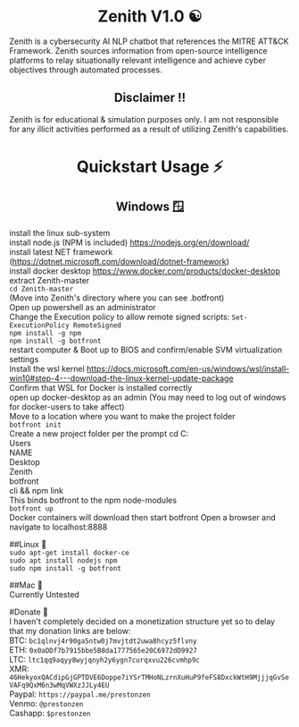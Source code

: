 <H1 align="center">
    Zenith V1.0 ☯
</H1>

Zenith is a cybersecurity AI NLP chatbot that references the MITRE ATT&CK Framework. Zenith sources information from open-source intelligence platforms to relay situationally relevant intelligence and achieve cyber objectives through automated processes. </br>

<H2 align="center">
	Disclaimer ‼
</H1>

Zenith is for educational & simulation purposes only. I am not responsible for any illicit activities performed as a result of utilizing Zenith's capabilities.

<H1 align="center">
    Quickstart Usage ⚡
</H1>

<H2 align="center">
    Windows 🪟 
</H2>

install the linux sub-system </br>
install node.js (NPM is included) https://nodejs.org/en/download/ </br>
install latest NET framework (https://dotnet.microsoft.com/download/dotnet-framework) </br>
install docker desktop https://www.docker.com/products/docker-desktop </br>
extract Zenith-master </br>
```cd Zenith-master```</br> (Move into Zenith's directory where you can see .botfront) </br>
Open up powershell as an administrator </br>
Change the Execution policy to allow remote signed scripts: ```Set-ExecutionPolicy RemoteSigned``` </br>
```npm install -g npm``` </br>
```npm install -g botfront``` </br>
restart computer & Boot up to BIOS and confirm/enable SVM virtualization settings </br>
Install the wsl kernel https://docs.microsoft.com/en-us/windows/wsl/install-win10#step-4---download-the-linux-kernel-update-package </br>
Confirm that WSL for Docker is installed correctly </br>
open up docker-desktop as an admin (You may need to log out of windows for docker-users to take affect) </br>
Move to a location where you want to make the project folder </br>
```botfront init``` </br>
Create a new project folder per the prompt
cd C:</br>Users</br>NAME</br>Desktop</br>Zenith</br>botfront</br>cli && npm link</br>
This binds botfront to the npm node-modules </br>
```botfront up``` </br>
Docker containers will download then start botfront
Open a browser and navigate to localhost:8888 </br>

##Linux 🐧 </br>
```sudo apt-get install docker-ce```</br>
```sudo apt install nodejs npm```</br>
```sudo npm install -g botfront```</br>

##Mac 🍎 </br>
Currently Untested </br>

#Donate 💸 </br>
I haven't completely decided on a monetization structure yet so to delay that my donation links are below: </br>
BTC: ```bc1qlnvj4r90ga5ntw0j7mvjtdt2uwa8hcyz5flvny``` </br>
ETH: ```0x0aDDf7b7915bbe5B8da1777565e20C6972dD9927``` </br>
LTC: ```ltc1qq9aqyy8wyjqnyh2y6ygn7curqxvu226cvmhp9c``` </br>
XMR: ```46HekyoxQACdipGjGPTDVE6Doppe7iYSrTMHoNLzrnXuHuP9feFS8DxckWtH9MjjjqGvSeVAFq9QxM6n3wMqVWXzJJLy4EU``` </br>
Paypal: ```https://paypal.me/prestonzen``` </br>
Venmo: ```@prestonzen``` </br>
Cashapp: ```$prestonzen``` </br>
